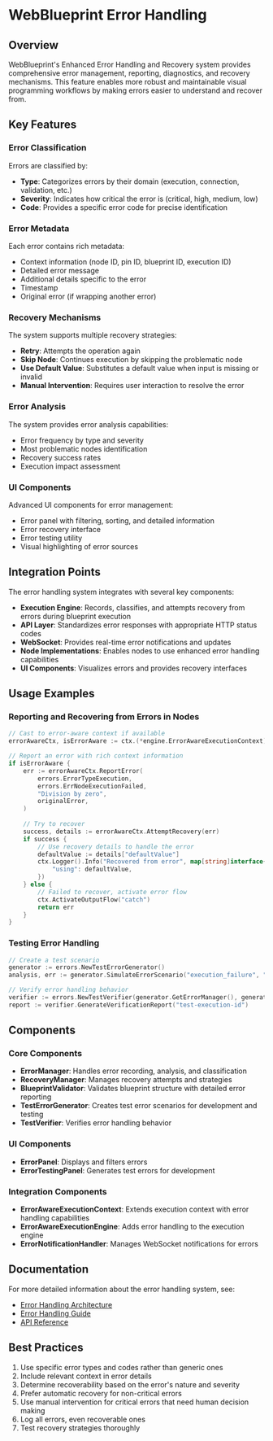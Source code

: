 # WebBlueprint Error Handling

## Overview

WebBlueprint's Enhanced Error Handling and Recovery system provides comprehensive error management, reporting, diagnostics, and recovery mechanisms. This feature enables more robust and maintainable visual programming workflows by making errors easier to understand and recover from.

## Key Features

### Error Classification

Errors are classified by:
- **Type**: Categorizes errors by their domain (execution, connection, validation, etc.)
- **Severity**: Indicates how critical the error is (critical, high, medium, low)
- **Code**: Provides a specific error code for precise identification

### Error Metadata

Each error contains rich metadata:
- Context information (node ID, pin ID, blueprint ID, execution ID)
- Detailed error message
- Additional details specific to the error
- Timestamp
- Original error (if wrapping another error)

### Recovery Mechanisms

The system supports multiple recovery strategies:
- **Retry**: Attempts the operation again
- **Skip Node**: Continues execution by skipping the problematic node
- **Use Default Value**: Substitutes a default value when input is missing or invalid
- **Manual Intervention**: Requires user interaction to resolve the error

### Error Analysis

The system provides error analysis capabilities:
- Error frequency by type and severity
- Most problematic nodes identification
- Recovery success rates
- Execution impact assessment

### UI Components

Advanced UI components for error management:
- Error panel with filtering, sorting, and detailed information
- Error recovery interface
- Error testing utility
- Visual highlighting of error sources

## Integration Points

The error handling system integrates with several key components:

- **Execution Engine**: Records, classifies, and attempts recovery from errors during blueprint execution
- **API Layer**: Standardizes error responses with appropriate HTTP status codes
- **WebSocket**: Provides real-time error notifications and updates
- **Node Implementations**: Enables nodes to use enhanced error handling capabilities
- **UI Components**: Visualizes errors and provides recovery interfaces

## Usage Examples

### Reporting and Recovering from Errors in Nodes

```go
// Cast to error-aware context if available
errorAwareCtx, isErrorAware := ctx.(*engine.ErrorAwareExecutionContext)

// Report an error with rich context information
if isErrorAware {
    err := errorAwareCtx.ReportError(
        errors.ErrorTypeExecution,
        errors.ErrNodeExecutionFailed,
        "Division by zero",
        originalError,
    )
    
    // Try to recover
    success, details := errorAwareCtx.AttemptRecovery(err)
    if success {
        // Use recovery details to handle the error
        defaultValue := details["defaultValue"]
        ctx.Logger().Info("Recovered from error", map[string]interface{}{
            "using": defaultValue,
        })
    } else {
        // Failed to recover, activate error flow
        ctx.ActivateOutputFlow("catch")
        return err
    }
}
```

### Testing Error Handling

```go
// Create a test scenario
generator := errors.NewTestErrorGenerator()
analysis, err := generator.SimulateErrorScenario("execution_failure", "test-execution-id")

// Verify error handling behavior
verifier := errors.NewTestVerifier(generator.GetErrorManager(), generator.GetRecoveryManager())
report := verifier.GenerateVerificationReport("test-execution-id")
```

## Components

### Core Components

- **ErrorManager**: Handles error recording, analysis, and classification
- **RecoveryManager**: Manages recovery attempts and strategies
- **BlueprintValidator**: Validates blueprint structure with detailed error reporting
- **TestErrorGenerator**: Creates test error scenarios for development and testing
- **TestVerifier**: Verifies error handling behavior

### UI Components

- **ErrorPanel**: Displays and filters errors
- **ErrorTestingPanel**: Generates test errors for development

### Integration Components

- **ErrorAwareExecutionContext**: Extends execution context with error handling capabilities
- **ErrorAwareExecutionEngine**: Adds error handling to the execution engine
- **ErrorNotificationHandler**: Manages WebSocket notifications for errors

## Documentation

For more detailed information about the error handling system, see:

- [Error Handling Architecture](README_error_handling.md)
- [Error Handling Guide](web/public/error_handling_guide.html)
- [API Reference](internal/errors/)

## Best Practices

1. Use specific error types and codes rather than generic ones
2. Include relevant context in error details
3. Determine recoverability based on the error's nature and severity
4. Prefer automatic recovery for non-critical errors
5. Use manual intervention for critical errors that need human decision making
6. Log all errors, even recoverable ones
7. Test recovery strategies thoroughly
